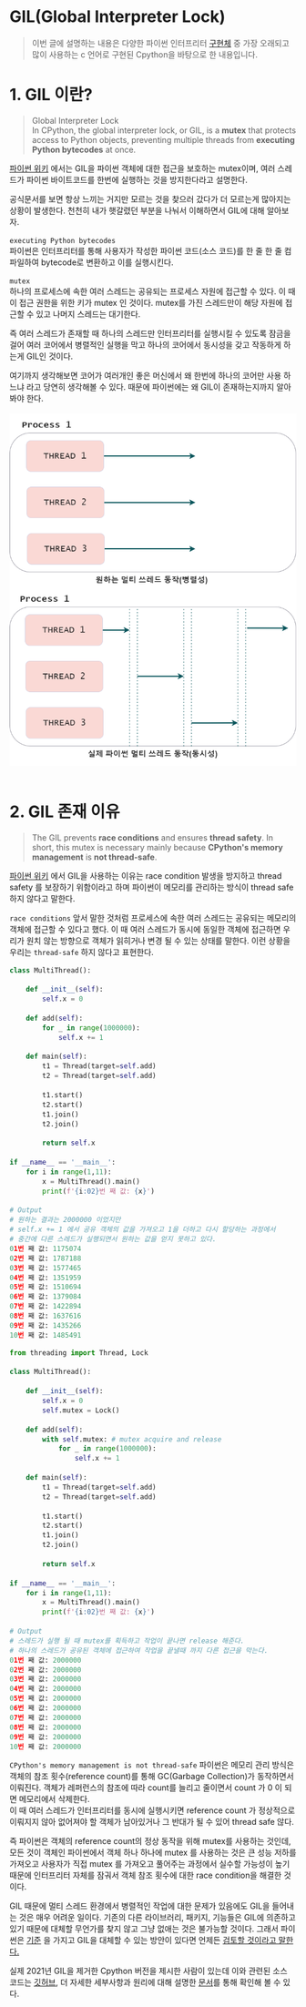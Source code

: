 # GIL(Global Interpreter Lock)
>이번 글에 설명하는 내용은 다양한 파이썬 인터프리터 [구현체](https://github.com/vinta/awesome-python#implementations) 중 가장 오래되고 많이 사용하는 c 언어로 구현된 Cpython을 바탕으로 한 내용입니다.

# 1. GIL 이란?
> Global Interpreter Lock  
> In CPython, the global interpreter lock, or GIL, is a **mutex** that protects access to Python objects, preventing multiple threads from **executing Python bytecodes** at once.

[파이썬 위키](https://wiki.python.org/moin/GlobalInterpreterLock) 에서는 GIL을 파이썬 객체에 대한 접근을 보호하는 mutex이며, 여러 스레드가 파이썬 바이트코드를 한번에 실행하는 것을 방지한다라고 설명한다.

공식문서를 보면 항상 느끼는 거지만 모르는 것을 찾으러 갔다가 더 모르는게 많아지는 상황이 발생한다. 천천히 내가 햇갈렸던 부분을 나눠서 이해하면서 GIL에 대해 알아보자.
 
`executing Python bytecodes`  
파이썬은 인터프리터를 통해 사용자가 작성한 파이썬 코드(소스 코드)를 한 줄 한 줄 컴파일하여 bytecode로 변환하고 이를 실행시킨다. 

`mutex`  
하나의 프로세스에 속한 여러 스레드는 공유되는 프로세스 자원에 접근할 수 있다. 이 때 이 접근 권한을 위한 키가 mutex 인 것이다. mutex를 가진 스레드만이 해당 자원에 접근할 수 있고 나머지 스레드는 대기한다.

즉 여러 스레드가 존재할 때 하나의 스레드만 인터프리터를 실행시킬 수 있도록 잠금을 걸어 여러 코어에서 병렬적인 실행을 막고 하나의 코어에서 동시성을 갖고 작동하게 하는게 GIL인 것이다.

여기까지 생각해보면 코어가 여러개인 좋은 머신에서 왜 한번에 하나의 코어만 사용 하느냐 라고 당연히 생각해볼 수 있다. 때문에 파이썬에는 왜 GIL이 존재하는지까지 알아봐야 한다.
<br></br>
![multi-thread](multi_thread.png)
<br></br>
# 2. GIL 존재 이유

> The GIL prevents **race conditions** and ensures **thread safety**. In short, this mutex is necessary mainly because **CPython's memory management** is **not thread-safe**.

[파이썬 위키](https://wiki.python.org/moin/GlobalInterpreterLock) 에서 GIL을 사용하는 이유는 race condition 발생을 방지하고 thread safety 를 보장하기 위함이라고 하며 파이썬이 메모리를 관리하는 방식이 thread safe 하지 않다고 말한다. 

`race conditions`
앞서 말한 것처럼 프로세스에 속한 여러 스레드는 공유되는 메모리의 객체에 접근할 수 있다고 했다. 이 때 여러 스레드가 동시에 동일한 객체에 접근하면 우리가 원치 않는 방향으로 객체가 읽히거나 변경 될 수 있는 상태를 말한다. 이런 상황을 우리는 `thread-safe` 하지 않다고 표현한다.

```python
class MultiThread():

    def __init__(self):
        self.x = 0

    def add(self):
        for _ in range(1000000):
            self.x += 1
    
    def main(self):
        t1 = Thread(target=self.add)
        t2 = Thread(target=self.add)

        t1.start()
        t2.start()
        t1.join()
        t2.join()

        return self.x

if __name__ == '__main__':
    for i in range(1,11):
        x = MultiThread().main()
        print(f'{i:02}번 째 값: {x}')

# Output
# 원하는 결과는 2000000 이었지만
# self.x += 1 에서 공유 객체의 값을 가져오고 1을 더하고 다시 할당하는 과정에서
# 중간에 다른 스레드가 실행되면서 원하는 값을 얻지 못하고 있다.
01번 째 값: 1175074
02번 째 값: 1787188
03번 째 값: 1577465
04번 째 값: 1351959
05번 째 값: 1510694
06번 째 값: 1379084
07번 째 값: 1422894
08번 째 값: 1637616
09번 째 값: 1435266
10번 째 값: 1485491
```

```python
from threading import Thread, Lock

class MultiThread():

    def __init__(self):
        self.x = 0
        self.mutex = Lock()

    def add(self):
        with self.mutex: # mutex acquire and release
            for _ in range(1000000):
                self.x += 1
    
    def main(self):
        t1 = Thread(target=self.add)
        t2 = Thread(target=self.add)

        t1.start()
        t2.start()
        t1.join()
        t2.join()

        return self.x

if __name__ == '__main__':
    for i in range(1,11):
        x = MultiThread().main()
        print(f'{i:02}번 째 값: {x}')

# Output
# 스레드가 실행 될 때 mutex를 획득하고 작업이 끝나면 release 해준다.
# 하나의 스레드가 공유된 객체에 접근하여 작업을 끝낼때 까지 다른 접근을 막는다.
01번 째 값: 2000000
02번 째 값: 2000000
03번 째 값: 2000000
04번 째 값: 2000000
05번 째 값: 2000000
06번 째 값: 2000000
07번 째 값: 2000000
08번 째 값: 2000000
09번 째 값: 2000000
10번 째 값: 2000000
```

`CPython's memory management is not thread-safe`
파이썬은 메모리 관리 방식은 객체의 참조 횟수(reference count)를 통해 GC(Garbage Collection)가 동작하면서 이뤄진다. 객체가 레퍼런스의 참조에 따라 count를 늘리고 줄이면서 count 가 0 이 되면 메모리에서 삭제한다.   
이 때 여러 스레드가 인터프리터를 동시에 실행시키면 reference count 가 정상적으로 이뤄지지 않아 없어져야 할 객체가 남아있거나 그 반대가 될 수 있어 thread safe 않다.

즉 파이썬은 객체의 reference count의 정상 동작을 위해 mutex를 사용하는 것인데, 모든 것이 객체인 파이썬에서 객체 하나 하나에 mutex 를 사용하는 것은 큰 성능 저하를 가져오고 사용자가 직접 mutex 를 가져오고 풀어주는 과정에서 실수할 가능성이 높기 때문에 인터프리터 자체를 잠궈서 객체 참조 횟수에 대한 race condition을 해결한 것이다. 

GIL 때문에 멀티 스레드 환경에서 병렬적인 작업에 대한 문제가 있음에도 GIL을 들어내는 것은 매우 어려운 일이다. 기존의 다른 라이브러리, 패키지, 기능들은 GIL에 의존하고 있기 때문에 대체할 무언가를 찾지 않고 그냥 없애는 것은 불가능할 것이다. 그래서 파이썬은 [기준](https://wiki.python.org/moin/GlobalInterpreterLock) 을 가지고 GIL을 대체할 수 있는 방안이 있다면 언제든 [검토할 것이라고 말한다.](https://www.artima.com/weblogs/viewpost.jsp?thread=214235)

실제 2021년 GIL을 제거한 Cpython 버전을 제시한 사람이 있는데 이와 관련된 소스 코드는 [깃허브](https://github.com/colesbury/nogil), 더 자세한 세부사항과 원리에 대해 설명한 [문서](https://docs.google.com/document/d/18CXhDb1ygxg-YXNBJNzfzZsDFosB5e6BfnXLlejd9l0/edit#heading=h.gtyhlgwk321s)를 통해 확인해 볼 수 있다.